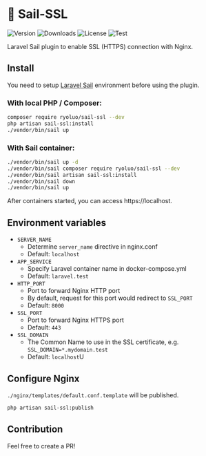 # 🚢 Sail-SSL

![Version](https://img.shields.io/github/v/release/ryoluo/sail-ssl)
![Downloads](https://img.shields.io/packagist/dt/ryoluo/sail-ssl)
![License](https://img.shields.io/github/license/ryoluo/sail-ssl)
![Test](https://img.shields.io/github/actions/workflow/status/ryoluo/sail-ssl/laravel.yml?branch=main&label=test)

Laravel Sail plugin to enable SSL (HTTPS) connection with Nginx.

## Install
You need to setup [Laravel Sail](https://github.com/laravel/sail) environment before using the plugin.

### With local PHP / Composer:
```sh
composer require ryoluo/sail-ssl --dev
php artisan sail-ssl:install
./vendor/bin/sail up
```

### With Sail container:
```sh
./vendor/bin/sail up -d
./vendor/bin/sail composer require ryoluo/sail-ssl --dev
./vendor/bin/sail artisan sail-ssl:install
./vendor/bin/sail down
./vendor/bin/sail up
```

After containers started, you can access https://localhost.

## Environment variables
- `SERVER_NAME`
  - Determine `server_name` directive in nginx.conf
  - Default: `localhost`
- `APP_SERVICE`
  - Specify Laravel container name in docker-compose.yml
  - Default: `laravel.test`
- `HTTP_PORT`
  - Port to forward Nginx HTTP port
  - By default, request for this port would redirect to `SSL_PORT`
  - Default: `8000`
- `SSL_PORT`
  - Port to forward Nginx HTTPS port
  - Default: `443`
- `SSL_DOMAIN`
    - The Common Name to use in the SSL certificate, e.g. `SSL_DOMAIN=*.mydomain.test`
    - Default: `localhost`U

## Configure Nginx
`./nginx/templates/default.conf.template` will be published.
```sh
php artisan sail-ssl:publish
```

## Contribution
Feel free to create a PR!
